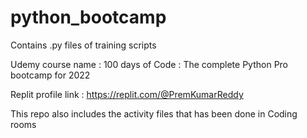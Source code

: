 # python_bootcamp
Contains .py files of training scripts

Udemy course name : 100 days of Code : The complete Python Pro bootcamp for 2022 

Replit profile link : https://replit.com/@PremKumarReddy

This repo also includes the activity files that has been done in Coding rooms
